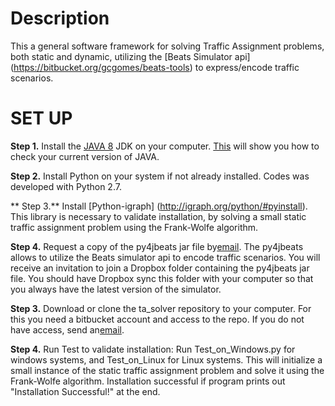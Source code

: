 # Description #
This a general software framework for solving Traffic Assignment problems, both static and dynamic, utilizing the [Beats Simulator api] (https://bitbucket.org/gcgomes/beats-tools) to express/encode traffic scenarios. 

# SET UP #

**Step 1.** Install the [JAVA 8](http://www.oracle.com/technetwork/java/javase/downloads/index.html) JDK on your computer.
[This](https://www.java.com/en/download/help/version_manual.xml) will show you how to check your current version of JAVA.

**Step 2.** Install Python on your system if not already installed. Codes was developed with Python 2.7.

** Step 3.** Install [Python-igraph] (http://igraph.org/python/#pyinstall). This library is necessary to validate installation, by solving a small static traffic assignment problem using the Frank-Wolfe algorithm.

**Step 4.** Request a copy of the py4jbeats jar file by[email](mailto:gomes@me.berkeley.edu). The py4jbeats allows to utilize the Beats simulator api to encode traffic scenarios. You will receive an invitation to join a Dropbox folder containing the py4jbeats jar file. You should have Dropbox sync this folder with your computer so that you always have the latest version of the simulator. 

**Step 3.** Download or clone the ta_solver repository to your computer. For this you need a bitbucket account and access to the repo. If you do not have access, send an[email](mailto:gomes@me.berkeley.edu).

**Step 4.** Run Test to validate installation:
Run Test_on_Windows.py for windows systems, and Test_on_Linux for Linux systems. This will initialize a small instance of the static traffic assignment problem and solve it using the Frank-Wolfe algorithm. Installation successful if program prints out "Installation Successful!" at the end.